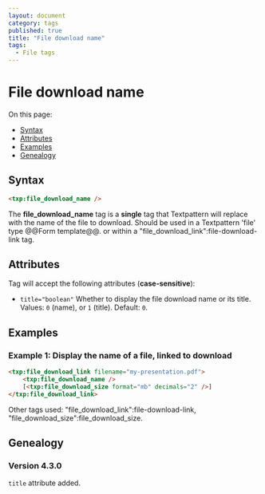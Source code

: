 ```yaml
---
layout: document
category: tags
published: true
title: "File download name"
tags:
  - File tags
---
```


# File download name

On this page:

* [Syntax](#user-content-syntax)
* [Attributes](#user-content-attributes)
* [Examples](#user-content-examples)
* [Genealogy](#user-content-genealogy)

## Syntax

```html
<txp:file_download_name />
```

The **file_download_name** tag is a __single__ tag that Textpattern will replace with the name of the file to download. Should be used in a Textpattern 'file' type @@Form template@@. or within a "file_download_link":file-download-link tag.

## Attributes

Tag will accept the following attributes (**case-sensitive**):

* `title="boolean"`
Whether to display the file download name or its title.
Values: `0` (name), or `1` (title).
Default: `0`.

## Examples

### Example 1: Display the name of a file, linked to download

```html
<txp:file_download_link filename="my-presentation.pdf">
    <txp:file_download_name />
    [<txp:file_download_size format="mb" decimals="2" />]
</txp:file_download_link>
```

Other tags used: "file_download_link":file-download-link, "file_download_size":file_download_size.

## Genealogy

### Version 4.3.0

`title` attribute added.
